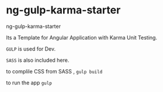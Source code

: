 # ng-gulp-karma-starter
ng-gulp-karma-starter

Its a Template for Angular Application with Karma Unit Testing.

`GULP` is used for Dev.

`SASS` is also included here.

to complile CSS from SASS ,  `gulp build`

to run the app `gulp`
